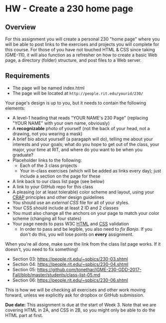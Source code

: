 # HW - Create a 230 home page

## Overview
For this assignment you will create a personal 230 "home page" where you will be able to post links to the exercises and projects you will complete for this course. For those of you have not touched HTML & CSS since taking IGME-110, it will also function as a refresher on how to create a basic Web page, a directory (folder) structure, and post files to a Web server.

## Requirements
* The page will be named index.html
* The page will be located at `http://people.rit.edu/yourid/230/`

Your page's design is up to you, but it needs to contain the following elements:
* A level-1 heading that reads "YOUR NAME's 230 Page" (replacing "YOUR NAME" with your own name, obviously)
* A **recognizable** photo of yourself (not the back of your head, not a drawing, not you wearing a mask)
* A brief bio about yourself (a paragaph will do), telling me about your interests and your goals; what do you hope to get out of the class, your major, your time at RIT, and where do you want to be when you graduate?
* Placeholder links to the following:
  - Each of the 3 class projects
  - Your in-class exercises (which will be added as links every day); just include a section on the page for these
* A link back to our class list page (see below)
* A link to your GitHub repo for this class
* A pleasing (or at least tolerable) color scheme and layout, using your [CRAP](http://www.presentationzen.com/chapter6_spread.pdf) principles and other design guidelines
* You should use an *external CSS* file for all of your styles.
* Your CSS should include at least 2 ID and 2 classes
* You must also change all the anchors on your page to match your color scheme (changing all four states)
* Your page needs to pass W3C [HTML](https://validator.w3.org/) and [CSS](http://jigsaw.w3.org/css-validator/) validation
  - In order to pass and be legible, you also need to *fix Banjo*. If you don't do this, you will lose points on **every** assignment.

When you're all done, make sure the link from the class list page works. If it doesn't, you need to fix something!
- Section 03: https://people.rit.edu/~spbics/230-03.shtml
- Section 04: https://people.rit.edu/~spbics/230-04.shtml
- Section 05: https://github.com/tonethar/IGME-230-GDD-2017-Fall/blob/master/students/class-list-05.md
- Section 06: https://people.rit.edu/~spbics/230-06.shtml

This is how we will be checking all exercises and other work moving forward, unless we explicitly ask for dropbox or GitHub submission.

**Due date:**
This assignment is due at the start of Week 3. Note that we are covering HTML in 2A, and CSS in 2B, so you might only be able to do the HTML part at first.

